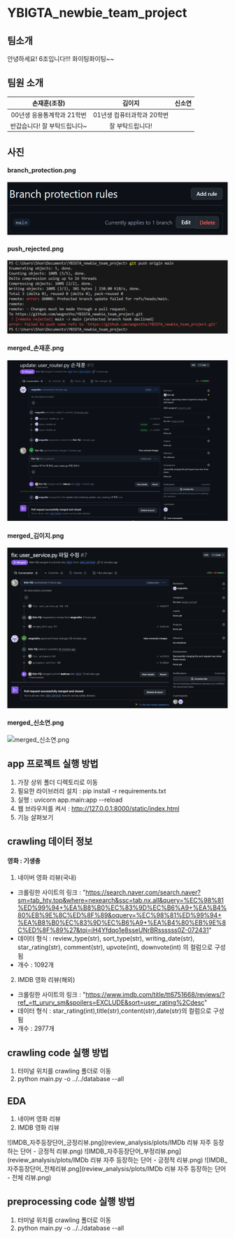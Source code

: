 # YBIGTA_newbie_team_project

## 팀소개
안녕하세요! 6조입니다!!! 화이팅화이팅~~

## 팀원 소개

| **손재훈(조장)**          | **김이지**                   | **신소연**              |
|:-------------------------:|:---------------------------:|:-----------------------:|
| 00년생 응용통계학과 21학번 | 01년생 컴퓨터과학과 20학번 | |
| 반갑습니다! 잘 부탁드립니다~ | 잘 부탁드립니다! |  |


## 사진

#### branch_protection.png
![branch_protection.png](github/branch_protection.png)

#### push_rejected.png
![push_rejected.png](github/push_rejected.png)

#### merged_손재훈.png
![merged_손재훈.png](github/merged_손재훈.png)

#### merged_김이지.png
![merged_김이지.png](github/merged_김이지.png)

#### merged_신소연.png
![merged_신소연.png](github/merged_신소연.png)

## app 프로젝트 실행 방법

1. 가장 상위 폴더 디렉토리로 이동
2. 필요한 라이브러리 설치 : pip install -r requirements.txt 
3. 실행 : uvicorn app.main:app --reload
4. 웹 브라우저를 켜서 : http://127.0.0.1:8000/static/index.html
5. 기능 살펴보기


## crawling 데이터 정보

#### 영화 : 기생충
1. 네이버 영화 리뷰(국내)
  - 크롤링한 사이트의 링크 : "https://search.naver.com/search.naver?sm=tab_hty.top&where=nexearch&ssc=tab.nx.all&query=%EC%98%81%ED%99%94+%EA%B8%B0%EC%83%9D%EC%B6%A9+%EA%B4%80%EB%9E%8C%ED%8F%89&oquery=%EC%98%81%ED%99%94+%EA%B8%B0%EC%83%9D%EC%B6%A9+%EA%B4%80%EB%9E%8C%ED%8F%89%27&tqi=iH4Yfdqo1e8sseUNrBRssssss0Z-072431"
  - 데이터 형식 : review_type(str), sort_type(str), writing_date(str), star_rating(str), comment(str), upvote(int), downvote(int) 의 컬럼으로 구성됨
  - 개수 : 1092개

2. IMDB 영화 리뷰(해외)
  - 크롤링한 사이트의 링크 : "https://www.imdb.com/title/tt6751668/reviews/?ref_=tt_ururv_sm&spoilers=EXCLUDE&sort=user_rating%2Cdesc"
  - 데이터 형식 : star_rating(int),title(str),content(str),date(str)의 컬럼으로 구성됨
  - 개수 : 2977개


## crawling code 실행 방법
1. 터미널 위치를 crawling 폴더로 이동
2. python main.py -o ../../database --all



## EDA
1. 네이버 영화 리뷰
2. IMDB 영화 리뷰

![IMDB_자주등장단어_긍정리뷰.png](review_analysis/plots/IMDb 리뷰 자주 등장하는 단어 - 긍정적 리뷰.png)
![IMDB_자주등장단어_부정리뷰.png](review_analysis/plots/IMDb 리뷰 자주 등장하는 단어 - 긍정적 리뷰.png)
![IMDB_자주등장단어_전체리뷰.png](review_analysis/plots/IMDb 리뷰 자주 등장하는 단어 - 전체 리뷰.png)

## preprocessing code 실행 방법
1. 터미널 위치를 crawling 폴더로 이동
2. python main.py -o ../../database --all

